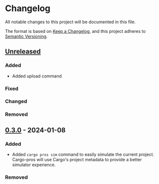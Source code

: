 # Changelog

All notable changes to this project will be documented in this file.

The format is based on [Keep a Changelog](https://keepachangelog.com/en/1.0.0/),
and this project adheres to [Semantic Versioning](https://semver.org/spec/v2.0.0.html).

<!--
Before releasing:

- change versions in Cargo.toml
- change Unreleased to the version number
- create new Unreleased section
- update links at the end of the document
-->

## [Unreleased]

### Added

- Added upload command

### Fixed

### Changed

### Removed


## [0.3.0] - 2024-01-08

### Added

- Added `cargo pros sim` command to easily simulate the current project. Cargo-pros will use Cargo's project metadata to provide a better simulator experience.

### Removed

[unreleased]: https://github.com/pros-rs/cargo-pros/compare/v0.3.0...HEAD
[0.3.0]: https://github.com/pros-rs/cargo-pros/releases/tag/v0.3.0
